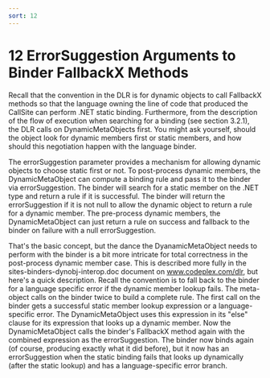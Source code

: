 ```yaml
---
sort: 12
---
```


# 12 ErrorSuggestion Arguments to Binder FallbackX Methods

Recall that the convention in the DLR is for dynamic objects to call FallbackX methods so that the language owning the line of code that produced the CallSite can perform .NET static binding. Furthermore, from the description of the flow of execution when searching for a binding (see section 3.2.1), the DLR calls on DynamicMetaObjects first. You might ask yourself, should the object look for dynamic members first or static members, and how should this negotiation happen with the language binder.

The errorSuggestion parameter provides a mechanism for allowing dynamic objects to choose static first or not. To post-process dynamic members, the DynamicMetaObject can compute a binding rule and pass it to the binder via errorSuggestion. The binder will search for a static member on the .NET type and return a rule if it is successful. The binder will return the errorSuggestion if it is not null to allow the dynamic object to return a rule for a dynamic member. The pre-process dynamic members, the DynamicMetaObject can just return a rule on success and fallback to the binder on failure with a null errorSuggestion.

That's the basic concept, but the dance the DyanamicMetaObject needs to perform with the binder is a bit more intricate for total correctness in the post-process dynamic member case. This is described more fully in the sites-binders-dynobj-interop.doc document on www.codeplex.com/dlr, but here's a quick description. Recall the convention is to fall back to the binder for a language specific error if the dynamic member lookup fails. The meta-object calls on the binder twice to build a complete rule. The first call on the binder gets a successful static member lookup expression or a language-specific error. The DynamicMetaObject uses this expression in its "else" clause for its expression that looks up a dynamic member. Now the DynamicMetaObject calls the binder's FallbackX method again with the combined expression as the errorSuggestion. The binder now binds again (of course, producing exactly what it did before), but it now has an errorSuggestion when the static binding fails that looks up dynamically (after the static lookup) and has a language-specific error branch.
